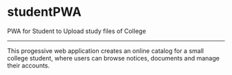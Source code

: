 # studentPWA
PWA for Student to Upload study files of College

----

This progessive web application creates an online catalog for a small college student, where users can browse notices, documents and manage their accounts.
